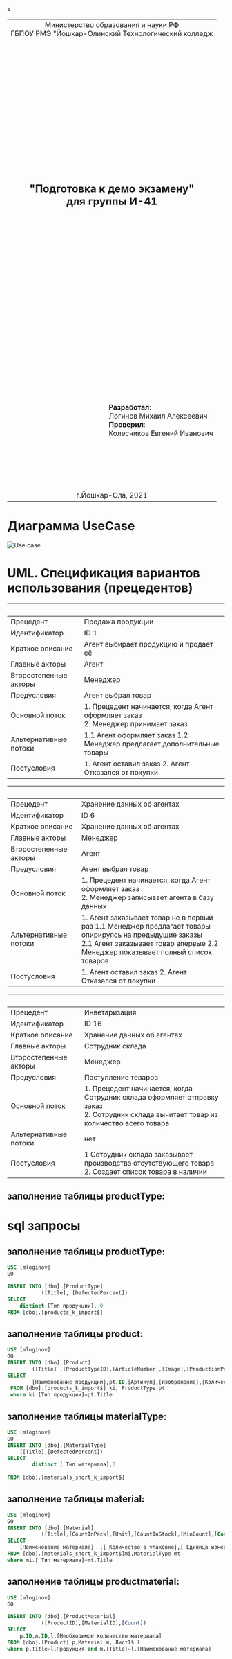 ь
<table style="width: 100%;">
  <tr>
    <td style="text-align: center; border: none;"> 
        Министерство образования и науки РФ <br/>
        ГБПОУ РМЭ "Йошкар-Олинский Технологический колледж 
    </td>
  </tr>
  <tr>
    <td style="text-align: center; border: none; height: 45em;">
        <h2>
            "Подготовка к демо экзамену" <br/>
            для группы И-41
        <h2>
    </td>
  </tr>
  <tr>
    <td style="text-align: right; border: none; height: 20em;">
        <div style="float: right;" align="left">
            <b>Разработал</b>: <br/>
           Логинов Михаил Алексеевич <br/>
            <b>Проверил</b>: <br/>
            Колесников Евгений Иванович
        </div>
    </td>
  </tr>
  <tr>
    <td style="text-align: center; border: none; height: 1em;">
        г.Йошкар-Ола, 2021
    </td>
  </tr>
</table>

<div style="page-break-after: always;"></div>
	
# Диаграмма UseCase 

![Use case](./img/UseCase.bmp)
		
# UML. Спецификация вариантов использования (прецедентов)

&nbsp; | &nbsp;
-|------ 
Прецедент |  Продажа продукции
Идентификатор | ID 1
Краткое описание | Агент выбирает продукцию и продает её
Главные акторы | Агент
Второстепенные акторы | Менеджер
Предусловия | Агент выбрал товар
Основной поток | 1. Прецедент начинается, когда Агент оформляет заказ<br/>2. Менеджер принимает заказ
Альтернативные потоки | 1.1 Агент оформляет заказ 1.2 Менеджер предлагает дополнительные товары
Постусловия | 1. Агент оставил заказ 2. Агент Отказался от покупки

&nbsp; | &nbsp;
-|------ 
Прецедент |  Хранение данных об агентах
Идентификатор | ID 6
Краткое описание | Хранение данных об агентах
Главные акторы | Менеджер
Второстепенные акторы | Агент
Предусловия | Агент выбрал товар
Основной поток | 1. Прецедент начинается, когда Агент оформляет заказ<br/>2. Менеджер записывает агента в базу данных
Альтернативные потоки | 1. Агент заказывает товар не в первый раз 1.1 Менеджер предлагает товары опирируясь на предыдущие заказы<br/>2.1 Агент заказывает товар впервые 2.2 Менеджер показывает полный список товаров
Постусловия | 1. Агент оставил заказ 2. Агент Отказался от покупки

&nbsp; | &nbsp;
-|------ 
Прецедент |  Инветаризация
Идентификатор | ID 16
Краткое описание | Хранение данных об агентах
Главные акторы | Сотрудник склада
Второстепенные акторы | Менеджер
Предусловия | Поступление товаров
Основной поток | 1. Прецедент начинается, когда Сотрудник склада оформляет отправку заказ<br/>2. Сотрудник склада вычитает товар из количество всего товара
Альтернативные потоки | нет
Постусловия |  1 Сотрудник склада заказывает производства отсутствующего товара<br/>2. Создает список товара в наличии

	
## заполнение таблицы productType:

	
# sql запросы 

## заполнение таблицы productType:

```sql
USE [mloginov]
GO

INSERT INTO [dbo].[ProductType]
           ([Title], [DefectedPercent])
SELECT 
 	distinct [Тип продукции], 0  
FROM [dbo].[products_k_import$]
```

## заполнение таблицы product:

```sql
USE [mloginov]
GO
INSERT INTO [dbo].[Product]
		([Title] ,[ProductTypeID],[ArticleNumber ,[Image],[ProductionPersonCount]  ,[ProductionWorkshopNumber]  ,[MinCostForAgent])
SELECT 
		[Наименование продукции],pt.ID,[Артикул],[Изображение],[Количество человек для производства],[Номер цеха для производства],[Минимальная стоимость для агента]
 FROM [dbo].[products_k_import$] ki, ProductType pt
 where ki.[Тип продукции]=pt.Title
 ```
  
## заполнение таблицы materialType:

```sql
USE [mloginov]
GO
INSERT INTO [dbo].[MaterialType]
	([Title],[DefectedPercent]) 
SELECT
     	distinct [ Тип материала],0
     
FROM [dbo].[materials_short_k_import$]
```

## заполнение таблицы material:  

```sql
USE [mloginov]
GO
INSERT INTO [dbo].[Material]
           ([Title],[CountInPack],[Unit],[CountInStock],[MinCount],[Cost],[MaterialTypeID])
SELECT 
	[Наименование материала]  ,[ Количество в упаковке],[ Единица измерения],[ Количество на складе],[ Минимальный возможный остаток],[ Стоимость],mt.ID
FROM [dbo].[materials_short_k_import$]mi,MaterialType mt
where mi.[ Тип материала]=mt.Title
```


## заполнение таблицы productmaterial:  

```sql
USE [mloginov]
GO

INSERT INTO [dbo].[ProductMaterial]
           ([ProductID],[MaterialID],[Count])
SELECT 
	p.ID,m.ID,l.[Необходимое количество материала] 
FROM [dbo].[Product] p,Material m, Лист1$ l
where p.Title=l.Продукция and m.[Title]=l.[Наименование материала]
```
